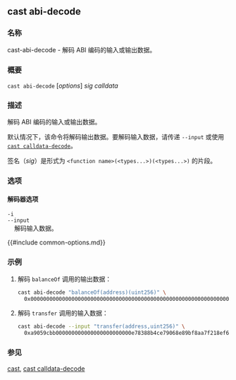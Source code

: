 ## cast abi-decode

### 名称

cast-abi-decode - 解码 ABI 编码的输入或输出数据。

### 概要

``cast abi-decode`` [*options*] *sig* *calldata*

### 描述

解码 ABI 编码的输入或输出数据。

默认情况下，该命令将解码输出数据。要解码输入数据，请传递 `--input` 或使用 [`cast calldata-decode`](./cast-calldata-decode.md)。

签名（*sig*）是形式为 `<function name>(<types...>)(<types...>)` 的片段。

### 选项

#### 解码器选项

`-i`  
`--input`  
&nbsp;&nbsp;&nbsp;&nbsp;解码输入数据。

{{#include common-options.md}}

### 示例

1. 解码 `balanceOf` 调用的输出数据：
    ```sh
    cast abi-decode "balanceOf(address)(uint256)" \
      0x000000000000000000000000000000000000000000000000000000000000000a
    ```

2. 解码 `transfer` 调用的输入数据：
    ```sh
    cast abi-decode --input "transfer(address,uint256)" \
      0xa9059cbb000000000000000000000000e78388b4ce79068e89bf8aa7f218ef6b9ab0e9d0000000000000000000000000000000000000000000000000008a8e4b1a3d8000
    ```

### 参见

[cast](./cast.md), [cast calldata-decode](./cast-calldata-decode.md)